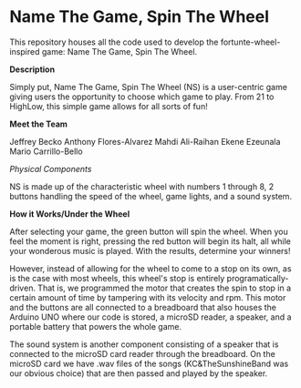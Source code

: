 # Name The Game, Spin The Wheel

This repository houses all the code used to develop the fortunte-wheel-inspired game: Name The Game, Spin The Wheel.


**Description**

Simply put, Name The Game, Spin The Wheel (NS) is a user-centric game giving users the opportunity to choose which
game to play. From 21 to HighLow, this simple game allows for all sorts of fun! 



**Meet the Team**

Jeffrey Becko
Anthony Flores-Alvarez
Mahdi Ali-Raihan 
Ekene Ezeunala 
Mario Carrillo-Bello 



*Physical Components*

NS is made up of the characteristic wheel with  numbers 1 through 8, 2 buttons handling the speed of the wheel,
game lights, and a sound system.

**How it Works/Under the Wheel**

After selecting your game, the green button will spin the wheel. When you feel the moment is right, pressing the
red button will begin its halt, all while your wonderous music is played. With the results, determine your winners!


However, instead of allowing for the wheel to come to a stop on its own, as is the case with most wheels, this wheel's
stop is entirely programatically-driven. That is, we programmed the motor that creates the spin to stop in a certain 
amount of time by tampering with its velocity and rpm. This motor and the buttons are all connected to a breadboard
that also houses the Arduino UNO where our code is stored, a microSD reader, a speaker, and a portable battery 
that powers the whole game. 


The sound system is another component consisting of a speaker that is connected to the microSD card reader through
the breadboard. On the microSD card we have .wav files of the songs (KC&TheSunshineBand was our obvious choice) that
are then passed and played by the speaker. 

